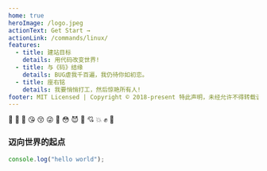 ```yaml
---
home: true
heroImage: /logo.jpeg
actionText: Get Start →
actionLink: /commands/linux/
features:
  - title: 建站目标
    details: 用代码改变世界!
  - title: 与《码》结缘
    details: BUG虐我千百遍，我仍待你如初恋。
  - title: 座右铭
    details: 我要悄悄打工，然后惊艳所有人!
footer: MIT Licensed | Copyright © 2018-present 特此声明，未经允许不得转载该网站上的任何内容
---
```


:tada: :100: :hugs: :kissing_heart: :kissing_closed_eyes: :stuck_out_tongue_winking_eye: :nauseated_face: :flushed: :smiling_imp: :clown_face: :cupid: :boom: :fist: :chicken:

### 迈向世界的起点

```js
console.log("hello world");
```
